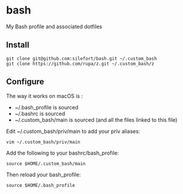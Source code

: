 # bash
My Bash profile and associated dotfiles

## Install
    git clone git@github.com:silefort/bash.git ~/.custom_bash
    git clone https://github.com/rupa/z.git ~/.custom_bash/z

## Configure

The way it works on macOS is :
* ~/.bash_profile is sourced
* ~/.bashrc is sourced
* ~/.custom_bash/main is sourced (and all the files linked to this file)

Edit ~/.custom_bash/priv/main to add your priv aliases:

    vim ~/.custom_bash/priv/main

Add the following to your bashrc/bash_profile:

    source $HOME/.custom_bash/main

Then reload your bash_profile:

    source $HOME/.bash_profile
